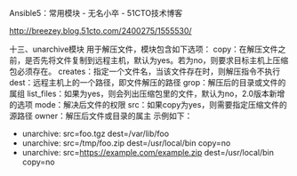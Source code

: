 

Ansible5：常用模块 - 无名小卒 - 51CTO技术博客 

http://breezey.blog.51cto.com/2400275/1555530/


十三、unarchive模块
用于解压文件，模块包含如下选项：
copy：在解压文件之前，是否先将文件复制到远程主机，默认为yes。若为no，则要求目标主机上压缩包必须存在。
creates：指定一个文件名，当该文件存在时，则解压指令不执行
dest：远程主机上的一个路径，即文件解压的路径 
grop：解压后的目录或文件的属组
list_files：如果为yes，则会列出压缩包里的文件，默认为no，2.0版本新增的选项
mode：解决后文件的权限
src：如果copy为yes，则需要指定压缩文件的源路径 
owner：解压后文件或目录的属主
示例如下：
- unarchive: src=foo.tgz dest=/var/lib/foo
- unarchive: src=/tmp/foo.zip dest=/usr/local/bin copy=no
- unarchive: src=https://example.com/example.zip dest=/usr/local/bin copy=no